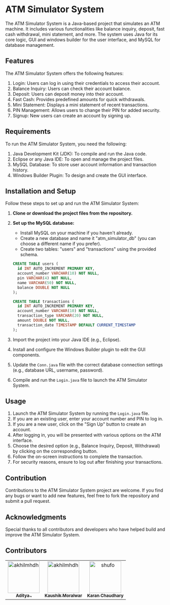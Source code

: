 # ATM Simulator System

The ATM Simulator System is a Java-based project that simulates an ATM machine. It includes various functionalities like balance inquiry, deposit, fast cash withdrawal, mini statement, and more. The system uses Java for its core logic, GUI and windows builder for the user interface, and MySQL for database management.

## Features

The ATM Simulator System offers the following features:

1. Login: Users can log in using their credentials to access their account.
2. Balance Inquiry: Users can check their account balance.
3. Deposit: Users can deposit money into their account.
4. Fast Cash: Provides predefined amounts for quick withdrawals.
5. Mini Statement: Displays a mini statement of recent transactions.
6. PIN Management: Allows users to change their PIN for added security.
7. Signup: New users can create an account by signing up.

## Requirements

To run the ATM Simulator System, you need the following:

1. Java Development Kit (JDK): To compile and run the Java code.
2. Eclipse or any Java IDE: To open and manage the project files.
3. MySQL Database: To store user account information and transaction history.
4. Windows Builder Plugin: To design and create the GUI interface.

## Installation and Setup

Follow these steps to set up and run the ATM Simulator System:

1. **Clone or download the project files from the repository.**

2. **Set up the MySQL database:**
   - Install MySQL on your machine if you haven't already.
   - Create a new database and name it "atm_simulator_db" (you can choose a different name if you prefer).
   - Create two tables: "users" and "transactions" using the provided schema.

   ```sql
   CREATE TABLE users (
     id INT AUTO_INCREMENT PRIMARY KEY,
     account_number VARCHAR(10) NOT NULL,
     pin VARCHAR(4) NOT NULL,
     name VARCHAR(50) NOT NULL,
     balance DOUBLE NOT NULL
   );

   CREATE TABLE transactions (
     id INT AUTO_INCREMENT PRIMARY KEY,
     account_number VARCHAR(10) NOT NULL,
     transaction_type VARCHAR(20) NOT NULL,
     amount DOUBLE NOT NULL,
     transaction_date TIMESTAMP DEFAULT CURRENT_TIMESTAMP
   );
3. Import the project into your Java IDE (e.g., Eclipse).
4. Install and configure the Windows Builder plugin to edit the GUI components.
5. Update the `Conn.java` file with the correct database connection settings (e.g., database URL, username, password).
6. Compile and run the `Login.java` file to launch the ATM Simulator System.

## Usage

1. Launch the ATM Simulator System by running the `Login.java` file.
2. If you are an existing user, enter your account number and PIN to log in.
3. If you are a new user, click on the "Sign Up" button to create an account.
4. After logging in, you will be presented with various options on the ATM interface.
5. Choose the desired option (e.g., Balance Inquiry, Deposit, Withdrawal) by clicking on the corresponding button.
6. Follow the on-screen instructions to complete the transaction.
7. For security reasons, ensure to log out after finishing your transactions.

## Contribution

Contributions to the ATM Simulator System project are welcome. If you find any bugs or want to add new features, feel free to fork the repository and submit a pull request.


## Acknowledgments

Special thanks to all contributors and developers who have helped build and improve the ATM Simulator System.

## Contributors

<!-- readme: contributors -start -->
<table>
<tr>
    <td align="center">
        <a href="https://github.com/Adityasinghsiddhartha">
            <img src="https://avatars.githubusercontent.com/u/106505506?v=4" width="100;" alt="akhilmhdh"/>
            <br />
            <sub><b>Aditya .</b></sub>
        </a>
    </td>
    <td align="center">
        <a href="https://github.com/kaushik0703">
            <img src="https://avatars.githubusercontent.com/u/106008167?v=4" width="100;" alt="akhilmhdh"/>
            <br />
            <sub><b>Kaushik Moralwar</b></sub>
        </a>
    </td>
     <td align="center">
        <a href="https://github.com/Karanchaudhary350">
            <img src="https://avatars.githubusercontent.com/u/78443850?v=4" width="100;" alt="shufo"/>
            <br />
            <sub><b>Karan Chaudhary</b></sub>
        </a>
    </td></tr>
</table>
<!-- readme: contributors -end -->


